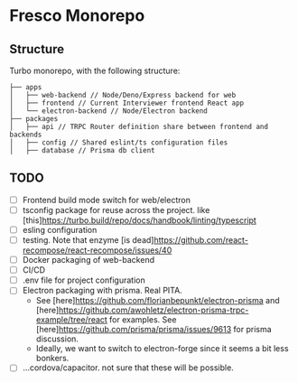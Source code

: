 # Fresco Monorepo

## Structure

Turbo monorepo, with the following structure:

```
├── apps
│   ├── web-backend // Node/Deno/Express backend for web
│   ├── frontend // Current Interviewer frontend React app
│   └── electron-backend // Node/Electron backend
├── packages
│   ├── api // TRPC Router definition share between frontend and backends
│   ├── config // Shared eslint/ts configuration files
│   ├── database // Prisma db client
```

## TODO

- [ ] Frontend build mode switch for web/electron
- [ ] tsconfig package for reuse across the project. like [this]<https://turbo.build/repo/docs/handbook/linting/typescript>
- [ ] esling configuration
- [ ] testing. Note that enzyme [is dead]<https://github.com/react-recompose/react-recompose/issues/40>
- [ ] Docker packaging of web-backend
- [ ] CI/CD
- [ ] .env file for project configuration
- [ ] Electron packaging with prisma. Real PITA.
  - See [here]<https://github.com/florianbepunkt/electron-prisma> and [here]<https://github.com/awohletz/electron-prisma-trpc-example/tree/react> for examples. See [here]<https://github.com/prisma/prisma/issues/9613> for prisma discussion.
  - Ideally, we want to switch to electron-forge since it seems a bit less bonkers.
- [ ] ...cordova/capacitor. not sure that these will be possible.
